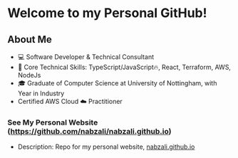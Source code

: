 # Welcome to my Personal GitHub!

## About Me

- 💻 Software Developer & Technical Consultant
- 💬 Core Technical Skills: TypeScript/JavaScript🔥, React, Terraform, AWS, NodeJs 
- 🎓 Graduate of Computer Science at University of Nottingham, with Year in Industry
- Certified AWS Cloud ☁️ Practitioner

### See My Personal Website (https://github.com/nabzali/nabzali.github.io)
   - Description: Repo for my personal website, [nabzali.github.io](https://nabzali.github.io/my-site)
